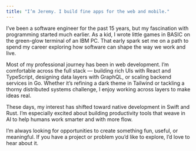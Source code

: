 ```yaml
---
title: "I’m Jeremy. I build fine apps for the web and mobile."
---
```


I’ve been a software engineer for the past 15 years, but my fascination with programming started much earlier. As a kid, I wrote little games in BASIC on the green-glow terminal of an IBM PC. That early spark set me on a path to spend my career exploring how software can shape the way we work and live.

Most of my professional journey has been in web development. I’m comfortable across the full stack — building rich UIs with React and TypeScript, designing data layers with GraphQL, or scaling backend services in Go. Whether it’s refining a dark theme in Tailwind or tackling a thorny distributed systems challenge, I enjoy working across layers to make ideas real.

These days, my interest has shifted toward native development in Swift and Rust. I’m especially excited about building productivity tools that weave in AI to help humans work smarter and with more flow.

I’m always looking for opportunities to create something fun, useful, or meaningful. If you have a project or problem you’d like to explore, I’d love to hear about it.
